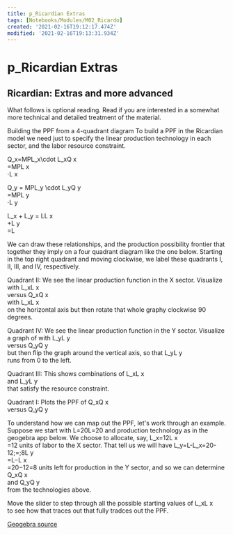 ```yaml
---
title: p_Ricardian Extras
tags: [Notebooks/Modules/M02_Ricardo]
created: '2021-02-16T19:12:17.474Z'
modified: '2021-02-16T19:13:31.934Z'
---
```


# p_Ricardian Extras

## Ricardian:  Extras and more advanced
What follows is optional reading.  Read if you are interested in a somewhat more technical and detailed treatment of the material.  


Building the PPF from a 4-quadrant diagram
To build a PPF in the Ricardian model we need just to specify the linear production technology in each sector, and the labor resource constraint.

 Q_x=MPL_x\cdot L_xQ 
x
​	
 =MPL 
x
​	
 ⋅L 
x
​	
  

 Q_y = MPL_y \cdot L_yQ 
y
​	
 =MPL 
y
​	
 ⋅L 
y
​	
  

 L_x + L_y = LL 
x
​	
 +L 
y
​	
 =L 

We can draw these relationships, and the production possibility frontier that together they imply on a four quadrant diagram like the one below.  Starting in the top right quadrant and moving clockwise, we label these quadrants I, II, III, and IV, respectively. 

Quadrant II:   We see the linear production function in the X sector.  Visualize  with L_xL 
x
​	
  ​ versus Q_xQ 
x
​	
  with  L_xL 
x
​	
  on the horizontal axis but then rotate that whole graphy clockwise 90 degrees.

Quadrant IV:   We see the linear production function in the Y sector.  Visualize a graph of with L_yL 
y
​	
 ​ ​versus Q_yQ 
y
​	
  but then flip  the graph around the vertical axis, so that L_yL 
y
​	
  runs from 0 to the left.

Quadrant III: This shows combinations of L_xL 
x
​	
  and  L_yL 
y
​	
  that satisfy the resource constraint.

Quadrant I:  Plots the PPF of Q_xQ 
x
​	
  versus Q_yQ 
y
​	
  

To understand how we can map out the PPF, let's work through an example.  Suppose we start with  L=20L=20 and production technology as in the geogebra app below.  We choose to allocate, say,  L_x=12L 
x
​	
 =12  units of labor to the X sector.  That tell us we will have L_y=L-L_x=20-12\;=\;8L 
y
​	
 =L−L 
x
​	
 =20−12=8 units left for production in the Y sector, and so we can determine Q_xQ 
x
​	
  and Q_yQ 
y
​	
  from the technologies above. 

Move the slider to step through all the possible starting values of L_xL 
x
​	
  to see how that traces out that fully tradces out the PPF.​

  [Geogebra source](https://www.geogebra.org/classic/zzvjzktm)
